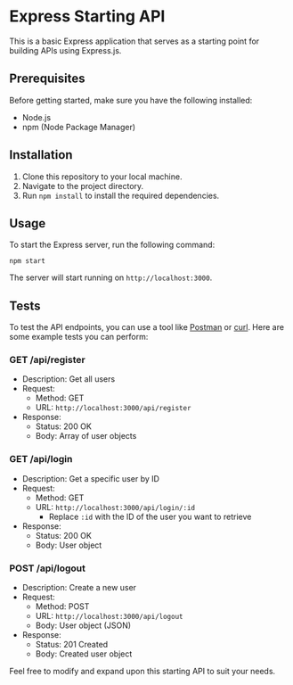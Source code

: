 # Express Starting API

This is a basic Express application that serves as a starting point for building APIs using Express.js.

## Prerequisites

Before getting started, make sure you have the following installed:

- Node.js
- npm (Node Package Manager)

## Installation

1. Clone this repository to your local machine.
2. Navigate to the project directory.
3. Run `npm install` to install the required dependencies.

## Usage

To start the Express server, run the following command:

```
npm start
```

The server will start running on `http://localhost:3000`.

<!-- ## API Endpoints -->



## Tests

To test the API endpoints, you can use a tool like [Postman](https://www.postman.com/) or [curl](https://curl.se/). Here are some example tests you can perform:

### GET /api/register

- Description: Get all users
- Request:
    - Method: GET
    - URL: `http://localhost:3000/api/register`
- Response:
    - Status: 200 OK
    - Body: Array of user objects

### GET /api/login

- Description: Get a specific user by ID
- Request:
    - Method: GET
    - URL: `http://localhost:3000/api/login/:id`
        - Replace `:id` with the ID of the user you want to retrieve
- Response:
    - Status: 200 OK
    - Body: User object

### POST /api/logout

- Description: Create a new user
- Request:
    - Method: POST
    - URL: `http://localhost:3000/api/logout`
    - Body: User object (JSON)
- Response:
    - Status: 201 Created
    - Body: Created user object


Feel free to modify and expand upon this starting API to suit your needs.

